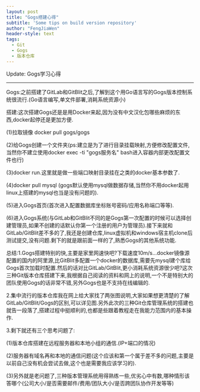 ```yaml
---
layout: post
title: "Gogs搭建心得"
subtitle: 'Some tips on build version repository'
author: "FengJiaWen"
header-style: text
tags:
  - Git
  - Gogs
  - 版本仓库
---
```


Update: Gogs学习心得

---

<p>Gogs:之前搭建了GitLab和GitBlit之后,了解到这个用Go语言写的Gogs版本控制系统很流行.(Go语言编写,单文件部署,消耗系统资源小)</p>
<p>搭建:这次搭建Gogs还是是用Docker来起,因为没有中文汉化包哪些麻烦的东西,docker起停还是更加方便.</p>
<p>(1)拉取镜像  docker pull gogs/gogs</p>
<p>(2)给Gogs创建一个文件夹(ps:建立是为了进行目录挂载映射,方便修改配置文件,当然你不建立使用docker exec -ti "gogs服务名" bash进入容器内部更改配置文件也行)</p>
<p>(3)docker run.这里就是做一些端口映射目录挂在之类的docker基本参数了.</p>
<p>(4)docker pull mysql (gogs默认使用mysql做数据存储,当然你不用docker起用linux上搭建的mysql也当是没有问题的).</p>
<p>(5)进入Gogs首页(首次进入配置数据库坐标账号密码/应用名称端口等等).</p>
<p>(6)进入Gogs系统(与GitLab和GitBlit不同的是Gogs第一次配置的时候可以选择创建管理员,如果不创建的话默认你第一个注册的用户为管理员).接下来就和GitLab/GitBlit差不多的了,我还是创建仓库,linux虚拟机和windows宿主机clone后测试提交,没有问题.剩下的就是跟前面一样的了,熟悉Gogs的其他系统功能.</p>
<p>总结:1.Gogs搭建特别的快,主要是家里网速快吧?下载速度10m/s...docker镜像源配置的国内的阿里源,比GitBlit多配置一个docker的数据库,需要先mysql建个库给Gogs首次加载时配置.然后的话对比GitLab/GitBlit,更小消耗系统资源很少吧?这次三种Git版本仓库搭建下来,我根据自己阅读的资料和网上的说明,一个不是特别大的团队使用Gogs的话非常不错,另外Gogs也是不支持在线编辑的.</p>
<p>2.集中流行的版本仓库我在网上给大家找了两张图说明,大家如果想更清楚的了解GitLab/GitBlit/Gogs的区别,可以详见图.另外此次的三种Git仓库管理系统的搭建也就告一段落了,搭建过程中挺顺利的,也都是些跟着教程走在我能力范围内的基本操作.</p>
<p>3.剩下就还有三个思考问题了:</p>
<p>(1)版本仓库搭建在远程服务器和本地小组的通信.(IP+端口的情况)</p>
<p>(2)服务器有域名再和本地的通信问题(这个应该和第一个属于差不多的问题,主要是以前自己没有机会尝试去做,这个也是需要我应该学习的).</p>
<p>(3)另外就是老问题了,三种版本管理系统用得熟练一些,优劣心中有数,哪种情形该答哪个(公司大小/是否需要邮件/费用/团队大小/是否跨团队协作开发等等)</p>